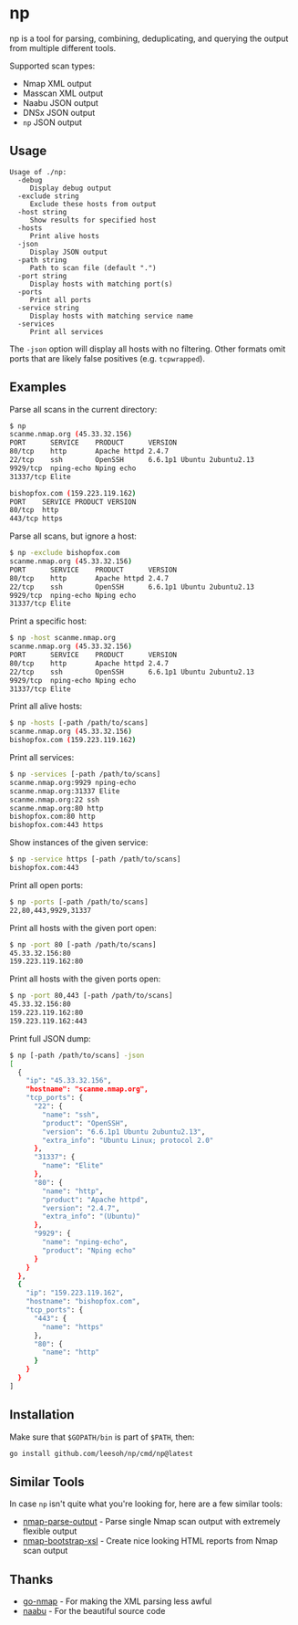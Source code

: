 # np

np is a tool for parsing, combining, deduplicating, and querying the output from multiple different tools.

Supported scan types:

- Nmap XML output
- Masscan XML output
- Naabu JSON output
- DNSx JSON output
- `np` JSON output

## Usage

```text
Usage of ./np:
  -debug
     Display debug output
  -exclude string
     Exclude these hosts from output
  -host string
     Show results for specified host
  -hosts
     Print alive hosts
  -json
     Display JSON output
  -path string
     Path to scan file (default ".")
  -port string
     Display hosts with matching port(s)
  -ports
     Print all ports
  -service string
     Display hosts with matching service name
  -services
     Print all services
```

The `-json` option will display all hosts with no filtering. Other formats omit ports that are likely false positives (e.g. `tcpwrapped`).

## Examples

Parse all scans in the current directory:

```sh
$ np
scanme.nmap.org (45.33.32.156)
PORT      SERVICE    PRODUCT      VERSION
80/tcp    http       Apache httpd 2.4.7
22/tcp    ssh        OpenSSH      6.6.1p1 Ubuntu 2ubuntu2.13
9929/tcp  nping-echo Nping echo
31337/tcp Elite

bishopfox.com (159.223.119.162)
PORT    SERVICE PRODUCT VERSION
80/tcp  http
443/tcp https
```

Parse all scans, but ignore a host:

```sh
$ np -exclude bishopfox.com
scanme.nmap.org (45.33.32.156)
PORT      SERVICE    PRODUCT      VERSION
80/tcp    http       Apache httpd 2.4.7
22/tcp    ssh        OpenSSH      6.6.1p1 Ubuntu 2ubuntu2.13
9929/tcp  nping-echo Nping echo
31337/tcp Elite
```

Print a specific host:

```sh
$ np -host scanme.nmap.org
scanme.nmap.org (45.33.32.156)
PORT      SERVICE    PRODUCT      VERSION
80/tcp    http       Apache httpd 2.4.7
22/tcp    ssh        OpenSSH      6.6.1p1 Ubuntu 2ubuntu2.13
9929/tcp  nping-echo Nping echo
31337/tcp Elite
```

Print all alive hosts:

```sh
$ np -hosts [-path /path/to/scans]
scanme.nmap.org (45.33.32.156)
bishopfox.com (159.223.119.162)
```

Print all services:

```sh
$ np -services [-path /path/to/scans]
scanme.nmap.org:9929 nping-echo
scanme.nmap.org:31337 Elite
scanme.nmap.org:22 ssh
scanme.nmap.org:80 http
bishopfox.com:80 http
bishopfox.com:443 https
```

Show instances of the given service:

```sh
$ np -service https [-path /path/to/scans]
bishopfox.com:443
```

Print all open ports:

```sh
$ np -ports [-path /path/to/scans]
22,80,443,9929,31337
```

Print all hosts with the given port open:

```sh
$ np -port 80 [-path /path/to/scans]
45.33.32.156:80
159.223.119.162:80
```

Print all hosts with the given ports open:

```sh
$ np -port 80,443 [-path /path/to/scans]
45.33.32.156:80
159.223.119.162:80
159.223.119.162:443
```

Print full JSON dump:

```sh
$ np [-path /path/to/scans] -json
[
  {
    "ip": "45.33.32.156",
    "hostname": "scanme.nmap.org",
    "tcp_ports": {
      "22": {
        "name": "ssh",
        "product": "OpenSSH",
        "version": "6.6.1p1 Ubuntu 2ubuntu2.13",
        "extra_info": "Ubuntu Linux; protocol 2.0"
      },
      "31337": {
        "name": "Elite"
      },
      "80": {
        "name": "http",
        "product": "Apache httpd",
        "version": "2.4.7",
        "extra_info": "(Ubuntu)"
      },
      "9929": {
        "name": "nping-echo",
        "product": "Nping echo"
      }
    }
  },
  {
    "ip": "159.223.119.162",
    "hostname": "bishopfox.com",
    "tcp_ports": {
      "443": {
        "name": "https"
      },
      "80": {
        "name": "http"
      }
    }
  }
]
```

## Installation

Make sure that `$GOPATH/bin` is part of `$PATH`, then:

```sh
go install github.com/leesoh/np/cmd/np@latest
```

## Similar Tools

In case `np` isn't quite what you're looking for, here are a few similar tools:

- [nmap-parse-output](https://github.com/ernw/nmap-parse-output) - Parse single Nmap scan output with extremely flexible output
- [nmap-bootstrap-xsl](https://github.com/honze-net/nmap-bootstrap-xsl/) - Create nice looking HTML reports from Nmap scan output

## Thanks

- [go-nmap](https://github.com/lair-framework/go-nmap) - For making the XML parsing less awful
- [naabu](https://github.com/projectdiscovery/naabu) - For the beautiful source code

